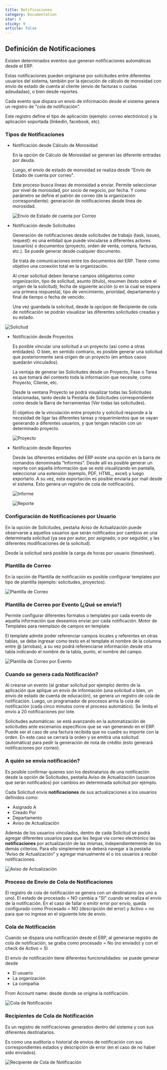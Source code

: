 ```yaml
---
title: Notificaciones
category: Documentation
star: 9
sticky: 9
article: false
---
```


## Definición de Notificaciones

Existen determinados eventos que generan notificaciones automáticas desde el ERP. 

Estas notificaciones pueden originarse por solicitudes entre diferentes usuarios del sistema, también por la ejecución de cálculo de morosidad con envío de estado de cuenta al cliente (envío de facturas o cuotas adeudadas), o bien desde reportes.

Cada evento que dispara un envío de información desde el sistema genera un registro de "cola de notificación". 

Este registro define el tipo de aplicación (ejemplo: correo electrónico) y la aplicación soportada (linkedin, facebook, etc).

### Tipos de Notificaciones

* Notificación desde Cálculo de Morosidad

  En la opción de Cálculo de Morosidad se generan las diferente entradas por deuda.

  Luego, el envío de estado de morosidad se realiza desde "Envío de Estado de cuenta por correo".

  Este proceso busca líneas de morosidad a enviar. Permite seleccionar por nivel de morosidad, por socio de negocio, por fecha. Y como parámetro se define el patrón de correo (de la organización correspondiente): generación de notificaciones desde línea de morosidad.

  ![Envio de Estado de cuenta por Correo](/assets/img/docs/basic-rules/bar-not-estado.png)

* Notificación desde Solicitudes

  Generación de notificaciones desde solicitudes de trabajo (task, issues, request): es una entidad que puede vincularse a diferentes actores (usuarios) o documentos (proyecto, orden de venta, compra, facturas, etc.). Se puede generar desde cualquier documento.

  Se trata de comunicaciones entre los documentos del ERP. Tiene como objetivo una conexión total en la organización.

  Al crear solicitud deben llenarse campos obligatorios como organización, tipo de solicitud, asunto (título), resumen (texto sobre el origen de la solicitud), fecha de siguiente acción (o en la cual se espera una primera respuesta), tipo de vencimiento, prioridad, departamento y final de tiempo o fecha de vencido.

  Una vez guardada la solicitud, desde la opcipon de Recipiente de cola de notificación se podrán visualizar las diferentes solicitudes creadas y su estado.

 ![Solicitud](/assets/img/docs/basic-rules/bar-not-solicitud.png)

* Notificación desde Proyectos

  Es posible vincular una solicitud a un proyecto (así como a otras entidades). O bien, en sentido contrario, es posible generar una solicitud que posteriormente será origen de un proyecto (en ambos casos quedarán vinculados). 

  La ventaja de generar las Solicitudes desde un Proyecto, Fase o Tarea es que tomará del contexto toda la información que necesite, como Proyecto, Cliente, etc.

  Desde la ventana Proyecto se podrá visualizar todas las Solicitudes relacionadas, tanto desde la Pestaña de Solicitudes correspondiente como desde la Barra de herramientas (Ver todas las solicitudes).

  El objetivo de la vinculación entre proyecto y solicitud responde a la necesidad de ligar las diferentes tareas y requerimientos que se vayan generando a diferentes usuarios, y que tengan relación con un determinado proyecto.

   ![Proyecto](/assets/img/docs/basic-rules/bar-not-proyecto.png)

* Notificación desde Reportes

  Desde las diferentes entidades del ERP existe una opción en la barra de comandos denominada "Informes". Desde allí es posible generar un reporte con aquella información que se esté visualizando en pantalla, seleccionar una extensión (ejemplo, PDF, HTML,, excel) y luego exportarlo. A su vez, esta exportación es posible enviarla por mail desde el sistema. Esto genera un registro de cola de notificación).

   ![Informe](/assets/img/docs/basic-rules/bar-not-report.png)

    ![Reporte](/assets/img/docs/basic-rules/bar-not-report2.png)

### Configuración de Notificaciones por Usuario

En la opción de Solicitudes, pestaña Aviso de Actualización puede observarse a aquellos usuarios que serán notificados por cambios en una determinada solicitud (ya sea por autor, por asignado, o por seguidor, y las diferentes modificaciones de la solicitud).

Desde la solicitud será posible la carga de horas por usuario (timesheet).

### Plantilla de Correo

En la opción de Plantilla de notificación es posible configurar templates por tipo de plantilla (ejemplo: solicitudes, proyectos).

 ![Plantilla de Correo](/assets/img/docs/basic-rules/bar-not-plantilla.png)

### Plantilla de Correo por Evento (¿Qué se envía?)

Permite configurar diferentes formatos o templates por cada evento de aquella información que deseamos enviar por cada notificación.
Motor de Templates para reemplazo de campos en template

El template admite poder referenciar campos locales y referentes en otras tablas, se debe ingresar como texto en el template el nombre de la columna entre @ (arrobas), a su vez podrá referenciarse información desde otra tabla indicando el nombre de la tabla, punto, el nombre del campo.

 ![Plantilla de Correo por Evento](/assets/img/docs/basic-rules/bar-not-event.png)

### Cuando se genera cada Notificación?

Al crearse un evento (al grabar solicitud por ejemplo) dentro de la aplicación que aplique un envío de información (una solicitud o bien, un envío de estado de cuenta de educación), se genera un registro de cola de notificación. Luego, un programador de procesos arma la cola de notificación (cada cinco minutos corre el proceso automático). Se limita el envío a 20 notificaciones por lote.

Solicitudes automáticas: se está avanzando en la automatización de solicitudes ante escenarios específicos que se van generando en el ERP. Puede ser el caso de una factura recibida que no cuadre su importe con la orden. En este caso se cerrará la orden y se emitirá una solicitud (automática) para pedir la generación de nota de crédito (esto generará notificaciones por correo).

### A quién se envía notificación?

Es posible confirmar quienes son los destinatarios de una notificación desde la opción de Solicitudes, pestaña Aviso de Actualización (usuarios que serán notificados) por cambios en determinada solicitud por ejemplo.

Cada Solicitud envía **notificaciones** de sus actualizaciones a los usuarios definidos como:

* Asignado A
* Creado Por
* Departamento
* Aviso de Actualización

Además de los usuarios vinculados, dentro de cada Solicitud se podrá agregar diferentes usuarios para que les llegue vía correo electrónico las **notificaciones** por actualización de las mismas, independientemente de los demás criterios. Para ello simplemente se deberá navegar a la pestaña “Aviso de Actualización” y agregar manualmente el o los usuarios a recibir notificaciones.

 ![Aviso de Actualización](/assets/img/docs/basic-rules/bar-not-act.png)

### Proceso de Envío de Cola de Notificaciones

El registro de cola de notificación se genera con un destinatario (es uno a uno). El estado de procesado = NO cambia a "SI" cuando se realiza el envío de la notificación. En el caso de fallar o emitir error por envío, queda configurado como Procesado = NO (descripción del error) y Activo = no para que no ingrese en el siguiente lote de envío.

### Cola de Notificación

Cuando se dispara una notificación desde el ERP, al generarse registro de cola de notificación, se graba como procesado = No (no enviado) y con el check de Activo = SI

El envío de notificación tiene diferentes funcionalidades: se puede generar desde

* El usuario
* La organización
* La compañia

From Account name: desde donde se origina la notificación.

 ![Cola de Notificación](/assets/img/docs/basic-rules/bar-not-notification.png)

### Recipientes de Cola de Notificación

Es un registro de notificaciones generados dentro del sistema y con sus diferentes destinatarios. 

Es como una auditoría o historial de envíos de notificación con sus correspondientes estados y descripción de error (en el caso de no haber sido enviados).

 ![Recipiente de Cola de Notificación](/assets/img/docs/basic-rules/bar-not-recipient.png)